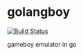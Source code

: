 # golangboy

[![Build Status](https://travis-ci.org/zbyrne/golangboy.svg?branch=master)](https://travis-ci.org/zbyrne/golangboy)

gameboy emulator in go
